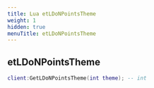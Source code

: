 ```yaml
---
title: Lua etLDoNPointsTheme
weight: 1
hidden: true
menuTitle: etLDoNPointsTheme
---
```

## etLDoNPointsTheme
```lua
client:GetLDoNPointsTheme(int theme); -- int
```